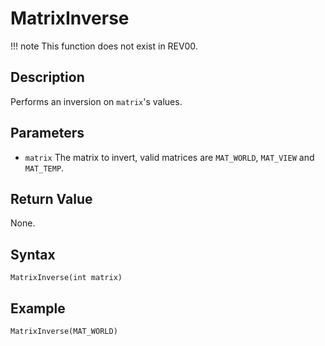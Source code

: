 # MatrixInverse

!!! note
    This function does not exist in REV00.

## Description
Performs an inversion on `matrix`'s values.

## Parameters
- `matrix`
The matrix to invert, valid matrices are `MAT_WORLD`, `MAT_VIEW` and `MAT_TEMP`.

## Return Value
None.

## Syntax
```
MatrixInverse(int matrix)
```

## Example
```
MatrixInverse(MAT_WORLD)
```